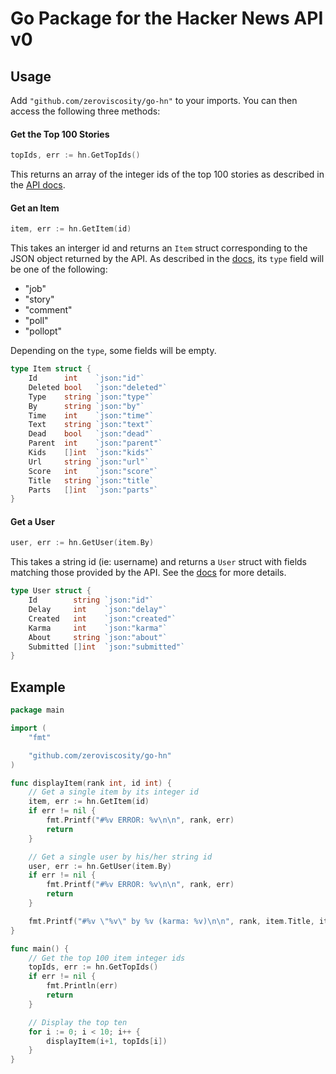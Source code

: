 # Go Package for the Hacker News API v0

## Usage

Add `"github.com/zeroviscosity/go-hn"` to your imports. You can then access the following three methods:

#### Get the Top 100 Stories

```go
topIds, err := hn.GetTopIds()
```

This returns an array of the integer ids of the top 100 stories as described in the [API docs](https://github.com/HackerNews/API#top-stories).

#### Get an Item

```go
item, err := hn.GetItem(id)
```

This takes an interger id and returns an `Item` struct corresponding to the JSON object returned by the API. As described in the [docs](https://github.com/HackerNews/API#items), its `type` field will be one of the following: 

* "job"
* "story"
* "comment"
* "poll"
* "pollopt"

Depending on the `type`, some fields will be empty.

```go
type Item struct {
	Id      int    `json:"id"`
	Deleted bool   `json:"deleted"`
	Type    string `json:"type"`
	By      string `json:"by"`
	Time    int    `json:"time"`
	Text    string `json:"text"`
	Dead    bool   `json:"dead"`
	Parent  int    `json:"parent"`
	Kids    []int  `json:"kids"`
	Url     string `json:"url"`
	Score   int    `json:"score"`
	Title   string `json:"title`
	Parts   []int  `json:"parts"`
}
```

#### Get a User

```go
user, err := hn.GetUser(item.By)
```

This takes a string id (ie: username) and returns a `User` struct with fields matching those provided by the API. See the [docs](https://github.com/HackerNews/API#users) for more details.

```go
type User struct {
	Id        string `json:"id"`
	Delay     int    `json:"delay"`
	Created   int    `json:"created"`
	Karma     int    `json:"karma"`
	About     string `json:"about"`
	Submitted []int  `json:"submitted"`
}
```

## Example

```go
package main

import (
	"fmt"

	"github.com/zeroviscosity/go-hn"
)

func displayItem(rank int, id int) {
	// Get a single item by its integer id
	item, err := hn.GetItem(id)
	if err != nil {
		fmt.Printf("#%v ERROR: %v\n\n", rank, err)
		return
	}

	// Get a single user by his/her string id
	user, err := hn.GetUser(item.By)
	if err != nil {
		fmt.Printf("#%v ERROR: %v\n\n", rank, err)
		return
	}

	fmt.Printf("#%v \"%v\" by %v (karma: %v)\n\n", rank, item.Title, item.By, user.Karma)
}

func main() {
	// Get the top 100 item integer ids
	topIds, err := hn.GetTopIds()
	if err != nil {
		fmt.Println(err)
		return
	}

	// Display the top ten
	for i := 0; i < 10; i++ {
		displayItem(i+1, topIds[i])
	}
}
```
